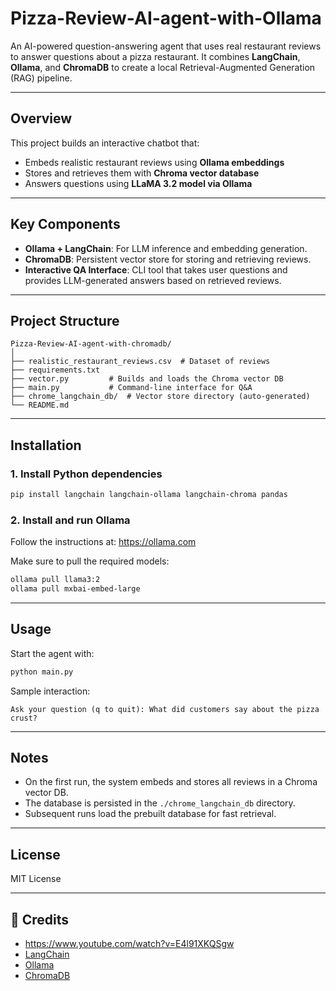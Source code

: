 # Pizza-Review-AI-agent-with-Ollama
An AI-powered question-answering agent that uses real restaurant reviews to answer questions about a pizza restaurant. It combines **LangChain**, **Ollama**, and **ChromaDB** to create a local Retrieval-Augmented Generation (RAG) pipeline.

---

## Overview

This project builds an interactive chatbot that:
- Embeds realistic restaurant reviews using **Ollama embeddings**
- Stores and retrieves them with **Chroma vector database**
- Answers questions using **LLaMA 3.2 model via Ollama**

---

## Key Components

- **Ollama + LangChain**: For LLM inference and embedding generation.
- **ChromaDB**: Persistent vector store for storing and retrieving reviews.
- **Interactive QA Interface**: CLI tool that takes user questions and provides LLM-generated answers based on retrieved reviews.

---

## Project Structure

```
Pizza-Review-AI-agent-with-chromadb/
│
├── realistic_restaurant_reviews.csv  # Dataset of reviews
├── requirements.txt  
├── vector.py         # Builds and loads the Chroma vector DB
├── main.py           # Command-line interface for Q&A
├── chrome_langchain_db/  # Vector store directory (auto-generated)
└── README.md
```

---

## Installation

### 1. Install Python dependencies

```bash
pip install langchain langchain-ollama langchain-chroma pandas
```

### 2. Install and run Ollama

Follow the instructions at: https://ollama.com

Make sure to pull the required models:

```bash
ollama pull llama3:2
ollama pull mxbai-embed-large
```

---

## Usage

Start the agent with:

```bash
python main.py
```

Sample interaction:

```
Ask your question (q to quit): What did customers say about the pizza crust?
```

---

## Notes

- On the first run, the system embeds and stores all reviews in a Chroma vector DB.
- The database is persisted in the `./chrome_langchain_db` directory.
- Subsequent runs load the prebuilt database for fast retrieval.

---

## License

MIT License

---

## 🙌 Credits

- https://www.youtube.com/watch?v=E4l91XKQSgw
- [LangChain](https://www.langchain.com/)
- [Ollama](https://ollama.com/)
- [ChromaDB](https://www.trychroma.com/)
